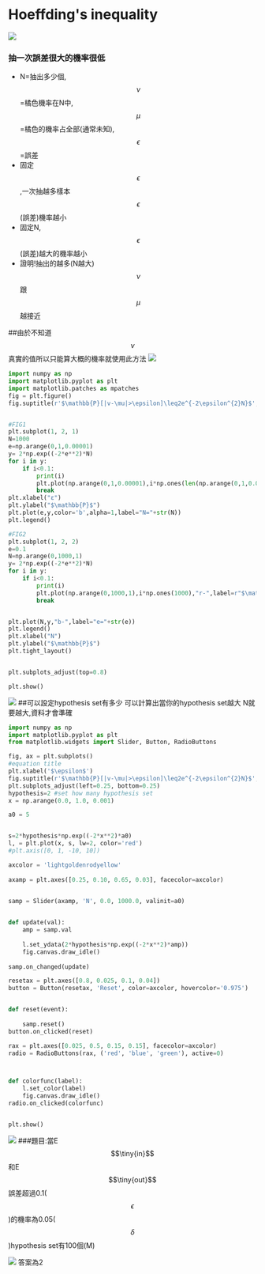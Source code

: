 # Hoeffding's inequality

![](/assets/hZ4lFY6.png)

### 抽一次誤差很大的機率很低
* N=抽出多少個,$$\nu$$=橘色機率在N中,$$\mu$$=橘色的機率占全部(通常未知),$$\epsilon$$=誤差
* 固定$$\epsilon$$,一次抽越多樣本$$\epsilon$$(誤差)機率越小
* 固定N,$$\epsilon$$(誤差)越大的機率越小
* 證明!抽出的越多(N越大)$$\nu$$跟$$\mu$$越接近


##由於不知道$$\nu$$真實的值所以只能算大概的機率就使用此方法
![](/assets/ff.PNG)

```python
import numpy as np
import matplotlib.pyplot as plt
import matplotlib.patches as mpatches
fig = plt.figure()
fig.suptitle(r'$\mathbb{P}[|v-\mu|>\epsilon]\leq2e^{-2\epsilon^{2}N}$',fontsize=20,color="gray")


#FIG1
plt.subplot(1, 2, 1)
N=1000
e=np.arange(0,1,0.00001)
y= 2*np.exp((-2*e**2)*N)
for i in y:
    if i<0.1:
        print(i)
        plt.plot(np.arange(0,1,0.00001),i*np.ones(len(np.arange(0,1,0.00001))),"r-",label=r"$\mathbb{P}$<=0.1")
        break
plt.xlabel("ε")
plt.ylabel("$\mathbb{P}$")
plt.plot(e,y,color='b',alpha=1,label="N="+str(N))
plt.legend()

#FIG2
plt.subplot(1, 2, 2)
e=0.1
N=np.arange(0,1000,1)
y= 2*np.exp((-2*e**2)*N)
for i in y:
    if i<0.1:
        print(i)
        plt.plot(np.arange(0,1000,1),i*np.ones(1000),"r-",label=r"$\mathbb{P}$<=0.1")
        break


plt.plot(N,y,"b-",label="e="+str(e))
plt.legend()
plt.xlabel("N")
plt.ylabel("$\mathbb{P}$")
plt.tight_layout()


plt.subplots_adjust(top=0.8)

plt.show()
```

![](/assets/GnTGZPR.png)
##可以設定hypothesis set有多少 可以計算出當你的hypothesis set越大 N就要越大,資料才會準確


```python
import numpy as np
import matplotlib.pyplot as plt
from matplotlib.widgets import Slider, Button, RadioButtons

fig, ax = plt.subplots()
#equation title
plt.xlabel('$\epsilon$')
fig.suptitle(r'$\mathbb{P}[|v-\mu|>\epsilon]\leq2e^{-2\epsilon^{2}N}$',fontsize=20,color="black",alpha=0.6)
plt.subplots_adjust(left=0.25, bottom=0.25)
hypothesis=2 #set how many hypothesis set
x = np.arange(0.0, 1.0, 0.001)

a0 = 5


s=2*hypothesis*np.exp((-2*x**2)*a0)
l, = plt.plot(x, s, lw=2, color='red')
#plt.axis([0, 1, -10, 10])

axcolor = 'lightgoldenrodyellow'
 
axamp = plt.axes([0.25, 0.10, 0.65, 0.03], facecolor=axcolor)

 
samp = Slider(axamp, 'N', 0.0, 1000.0, valinit=a0)


def update(val):
    amp = samp.val
    
    l.set_ydata(2*hypothesis*np.exp((-2*x**2)*amp))
    fig.canvas.draw_idle()
 
samp.on_changed(update)

resetax = plt.axes([0.8, 0.025, 0.1, 0.04])
button = Button(resetax, 'Reset', color=axcolor, hovercolor='0.975')


def reset(event):
 
    samp.reset()
button.on_clicked(reset)

rax = plt.axes([0.025, 0.5, 0.15, 0.15], facecolor=axcolor)
radio = RadioButtons(rax, ('red', 'blue', 'green'), active=0)



def colorfunc(label):
    l.set_color(label)
    fig.canvas.draw_idle()
radio.on_clicked(colorfunc)


plt.show()

```

![](/assets/hoff.JPG)
###題目:當E$$\tiny{in}$$和E$$\tiny{out}$$誤差超過0.1($$\epsilon$$)的機率為0.05($$\delta$$)hypothesis set有100個(M)


![](/assets/HF3.JPG)
答案為2